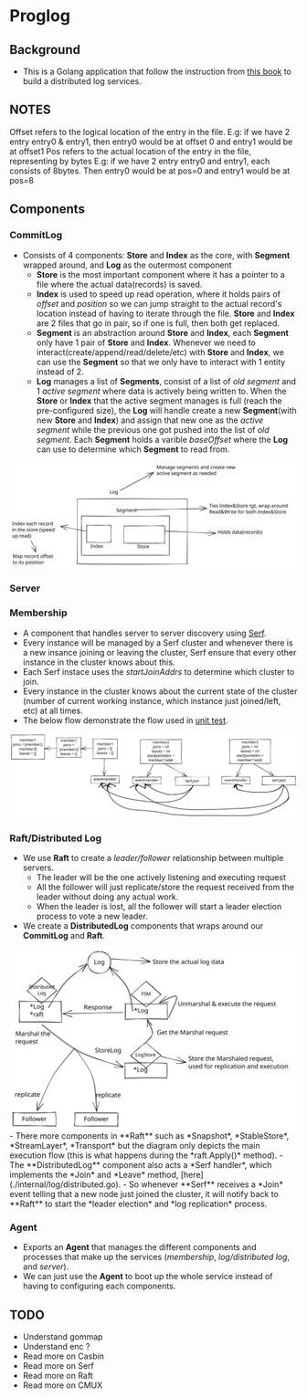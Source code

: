 # Proglog

## Background

- This is a Golang application that follow the instruction from [this book](https://pragprog.com/titles/tjgo/distributed-services-with-go/) to build a distributed log services.

## NOTES
Offset refers to the logical location of the entry in the file. E.g: if we have 2 entry entry0 & entry1, then entry0 would be at offset 0 and entry1 would be at offset1
Pos refers to the actual location of the entry in the file, representing by bytes
E.g: if we have 2 entry entry0 and entry1, each consists of 8bytes. Then entry0 would be at pos=0 and entry1 would be at pos=8

## Components
### CommitLog
- Consists of 4 components: **Store** and **Index** as the core, with **Segment** wrapped around, and **Log** as the outermost component
    - **Store** is the most important component where it has a pointer to a file where the actual data(records) is saved.
    - **Index** is used to speed up read operation, where it holds pairs of *offset* and *position* so we can jump straight to the actual record's location instead of having to iterate through the file. **Store** and **Index** are 2 files that go in pair, so if one is full, then both get replaced.
    - **Segment** is an abstraction around **Store** and **Index**, each **Segment** only have 1 pair of **Store** and **Index**. Whenever we need to interact(create/append/read/delete/etc) with **Store** and **Index**, we can use the **Segment** so that we only have to interact with 1 entity instead of 2.
    - **Log** manages a list of **Segments**, consist of a list of *old segment* and 1 *active segment* where data is actively being written to. When the **Store** or **Index** that the active segment manages is full (reach the pre-configured size), the **Log** will handle create a new **Segment**(with new **Store** and **Index**) and assign that new one as the *active segment* while the previous one got pushed into the list of *old segment*. Each **Segment** holds a varible *baseOffset* where the **Log** can use to determine which **Segment** to read from.

<img src="./asset/log.svg">

### Server

### Membership
- A component that handles server to server discovery using [Serf](https://www.serf.io/).
- Every instance will be managed by a Serf cluster and whenever there is a new insance joining or leaving the cluster, Serf ensure that every other instance in the cluster knows about this.
- Each Serf instace uses the *startJoinAddrs* to determine which cluster to join.
- Every instance in the cluster knows about the current state of the cluster (number of current working instance, which instance just joined/left, etc) at all times.
- The below flow demonstrate the flow used in [unit test](./internal//discovery//membership_test.go).
<img src="./asset/membership.svg">

### Raft/Distributed Log
- We use **Raft** to create a *leader/follower* relationship between multiple servers.
     - The leader will be the one actively listening and executing request
     - All the follower will just replicate/store the request received from the leader without doing any actual work.
     - When the leader is lost, all the follower will start a leader election process to vote a new leader.
- We create a **DistributedLog** components that wraps around our **CommitLog** and **Raft**.
<img src="./asset/distributed.svg">
- There more components in **Raft** such as *Snapshot*, *StableStore*, *StreamLayer*, *Transport* but the diagram only depicts the main execution flow (this is what happens during the *raft.Apply()* method).
- The **DistributedLog** component also acts a *Serf handler*, which implements the *Join* and *Leave* method, [here](./internal/log/distributed.go).
    - So whenever **Serf** receives a *Join* event telling that a new node just joined the cluster, it will notify back to **Raft** to start the *leader election* and *log replication* process. 

### Agent
- Exports an **Agent** that manages the different components and processes that make up the services (*membership*, *log/distributed log*, and *server*).
- We can just use the **Agent** to boot up the whole service instead of having to configuring each components.

## TODO
+ Understand gommap
+ Understand enc ?
+ Read more on Casbin
+ Read more on Serf
+ Read more on Raft
+ Read more on CMUX